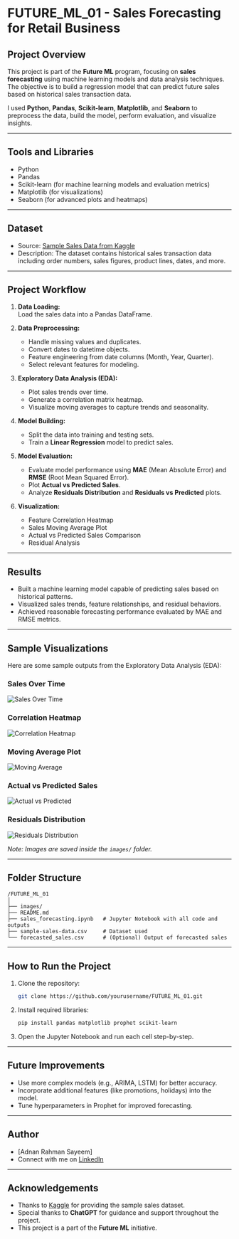 # FUTURE_ML_01 - Sales Forecasting for Retail Business

## Project Overview
This project is part of the **Future ML** program, focusing on **sales forecasting** using machine learning models and data analysis techniques.  
The objective is to build a regression model that can predict future sales based on historical sales transaction data.

I used **Python**, **Pandas**, **Scikit-learn**, **Matplotlib**, and **Seaborn** to preprocess the data, build the model, perform evaluation, and visualize insights.

---

## Tools and Libraries
- Python
- Pandas
- Scikit-learn (for machine learning models and evaluation metrics)
- Matplotlib (for visualizations)
- Seaborn (for advanced plots and heatmaps)

---

## Dataset
- Source: [Sample Sales Data from Kaggle](https://www.kaggle.com/datasets/kyanyoga/sample-sales-data)
- Description: The dataset contains historical sales transaction data including order numbers, sales figures, product lines, dates, and more.

---

## Project Workflow
1. **Data Loading:**  
   Load the sales data into a Pandas DataFrame.

2. **Data Preprocessing:**  
   - Handle missing values and duplicates.
   - Convert dates to datetime objects.
   - Feature engineering from date columns (Month, Year, Quarter).
   - Select relevant features for modeling.

3. **Exploratory Data Analysis (EDA):**  
   - Plot sales trends over time.
   - Generate a correlation matrix heatmap.
   - Visualize moving averages to capture trends and seasonality.

4. **Model Building:**  
   - Split the data into training and testing sets.
   - Train a **Linear Regression** model to predict sales.

5. **Model Evaluation:**  
   - Evaluate model performance using **MAE** (Mean Absolute Error) and **RMSE** (Root Mean Squared Error).
   - Plot **Actual vs Predicted Sales**.
   - Analyze **Residuals Distribution** and **Residuals vs Predicted** plots.

6. **Visualization:**  
   - Feature Correlation Heatmap
   - Sales Moving Average Plot
   - Actual vs Predicted Sales Comparison
   - Residual Analysis

---

## Results
- Built a machine learning model capable of predicting sales based on historical patterns.
- Visualized sales trends, feature relationships, and residual behaviors.
- Achieved reasonable forecasting performance evaluated by MAE and RMSE metrics.

---

## Sample Visualizations

Here are some sample outputs from the Exploratory Data Analysis (EDA):

### Sales Over Time
![Sales Over Time](images/sales_over_time.png)

### Correlation Heatmap
![Correlation Heatmap](images/correlation_heatmap.png)

### Moving Average Plot
![Moving Average](images/moving_average_plot.png)

### Actual vs Predicted Sales
![Actual vs Predicted](images/actual_vs_predicted.png)

### Residuals Distribution
![Residuals Distribution](images/residuals_distribution.png)

*Note: Images are saved inside the `images/` folder.*

---


## Folder Structure
```
/FUTURE_ML_01
│
├── images/
├── README.md
├── sales_forecasting.ipynb   # Jupyter Notebook with all code and outputs
├── sample-sales-data.csv     # Dataset used
└── forecasted_sales.csv      # (Optional) Output of forecasted sales
```

---

## How to Run the Project
1. Clone the repository:
   ```bash
   git clone https://github.com/yourusername/FUTURE_ML_01.git
   ```
2. Install required libraries:
   ```bash
   pip install pandas matplotlib prophet scikit-learn
   ```
3. Open the Jupyter Notebook and run each cell step-by-step.

---

## Future Improvements
- Use more complex models (e.g., ARIMA, LSTM) for better accuracy.
- Incorporate additional features (like promotions, holidays) into the model.
- Tune hyperparameters in Prophet for improved forecasting.

---

## Author
- [Adnan Rahman Sayeem]
- Connect with me on [LinkedIn](https://www.linkedin.com/in/adnan-rahman-sayeem/)

---

## Acknowledgements
- Thanks to [Kaggle](https://www.kaggle.com/) for providing the sample sales dataset.
- Special thanks to **ChatGPT** for guidance and support throughout the project.
- This project is a part of the **Future ML** initiative.